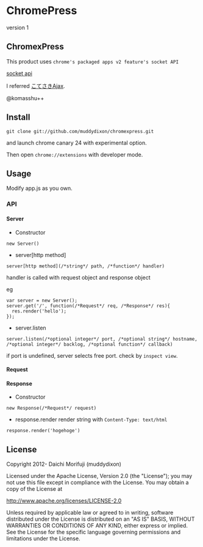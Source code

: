 # ChromePress

version 1

## ChromexPress

This product uses `chrome's packaged apps v2 feature's socket API`

[socket api](https://developer.chrome.com/apps/socket.html)

I referred [こてさきAjax](http://blog.livedoor.jp/kotesaki/archives/1823568.html).

@komasshu++

## Install

```
git clone git://github.com/muddydixon/chromexpress.git
```

and launch chrome canary 24 with experimental option.

Then open `chrome://extensions` with developer mode.

## Usage

Modify app.js as you own.

### API

#### Server

* Constructor
```
new Server()
```

* server[http method]
```
server[http method](/*string*/ path, /*function*/ handler)
```
handler is called with request object and response object

eg
```
var server = new Server();
server.get('/', function(/*Request*/ req, /*Response*/ res){
  res.render('hello');
});
```

* server.listen
```
server.listen(/*optional integer*/ port, /*optional string*/ hostname, /*optional integer*/ backlog, /*optional function*/ callback)
```

if port is undefined, server selects free port. check by `inspect view`.

#### Request

#### Response

* Constructor
```
new Response(/*Request*/ request)
```

* response.render
render string with `Content-Type: text/html`
```
response.render('hogehoge')
```

## License

Copyright 2012- Daichi Morifuji (muddydixon)

Licensed under the Apache License, Version 2.0 (the "License"); you may not use this file except in compliance with the License. You may obtain a copy of the License at

http://www.apache.org/licenses/LICENSE-2.0

Unless required by applicable law or agreed to in writing, software distributed under the License is distributed on an "AS IS" BASIS, WITHOUT WARRANTIES OR CONDITIONS OF ANY KIND, either express or implied. See the License for the specific language governing permissions and limitations under the License.